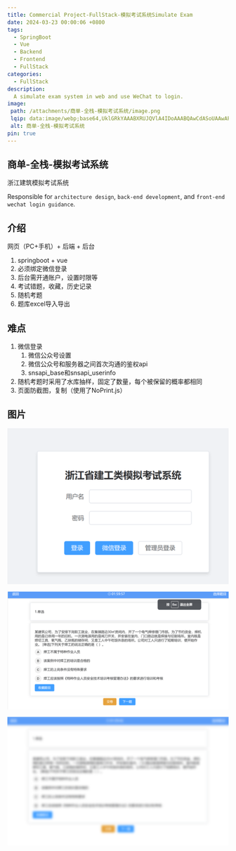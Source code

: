 ```yaml
---
title: Commercial Project-FullStack-模拟考试系统Simulate Exam
date: 2024-03-23 00:00:06 +0800
tags:
  - SpringBoot
  - Vue
  - Backend
  - Frontend
  - FullStack
categories:
  - FullStack
description: 
  A simulate exam system in web and use WeChat to login.
image:
 path: /attachments/商单-全栈-模拟考试系统/image.png
 lqip: data:image/webp;base64,UklGRkYAAABXRUJQVlA4IDoAAABQAwCdASoUAAwAPxFysFAsJqSisAgBgCIJZwAAW+x9f78gAAD+6nyBNWG/WZ5N/hYYNwnRrOS8AAAA
 alt: 商单-全栈-模拟考试系统
pin: true
---
```


## 商单-全栈-模拟考试系统

浙江建筑模拟考试系统

Responsible for `architecture design`, `back-end development`, and `front-end wechat login guidance`.

## 介绍

网页（PC+手机）+ 后端 + 后台

1. springboot + vue
2. 必须绑定微信登录
3. 后台需开通账户，设置时限等
4. 考试错题，收藏，历史记录
5. 随机考题
6. 题库excel导入导出

## 难点
1. 微信登录
   1. 微信公众号设置
   2. 微信公众号和服务器之间首次沟通的鉴权api
   3. snsapi_base和snsapi_userinfo
2. 随机考题时采用了水库抽样，固定了数量，每个被保留的概率都相同
3. 页面防截图，复制（使用了NoPrint.js）

## 图片

![alt text](/attachments/商单-全栈-模拟考试系统/image.png)

![alt text](/attachments/商单-全栈-模拟考试系统/image-1.png)

![alt text](/attachments/商单-全栈-模拟考试系统/image-2.png)